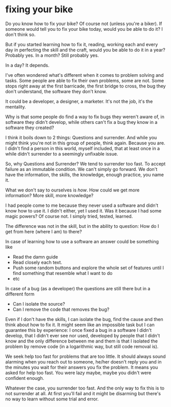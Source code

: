 
# fixing your bike

Do you know how to fix your bike? Of course not (unless you're a biker).
If someone would tell you to fix your bike today, would you be able to do it? I don't think so.

But if you started learning how to fix it, reading, working each and every day in perfecting the skill and the craft, would you be able to do it in a year? Probably yes.
In a month? Still probably yes.

In a day? It depends.

I've often wondered what's different when it comes to problem solving and tasks. Some people are able to fix their own problems, some are not.
Some stops right away at the first barricade, the first bridge to cross, the bug they don't understand, the software they don't know.

It could be a developer, a designer, a marketer. It's not the job, it's the mentality.

Why is that some people do find a way to fix bugs they weren't aware of, in software they didn't develop, while others can't fix a bug they know in a software they created?

I think it boils down to 2 things: Questions and surrender.
And while you might think you're not in this group of people, think again.
Because you are. I didn't find a person in this world, myself included, that at least once in a while didn't surrender to a seemingly unfixable issue.

So, why Questions and Surrender?
We tend to surrender too fast. To accept failure as an immutable condition. We can't simply go forward. We don't have the information, the skills, the knowledge, enough practice, you name it.

 What we don't say to ourselves is _how_. How could we get more information? More skill, more knowledge?

I had people come to me because they never used a software and didn't know how to use it.
I didn't either, yet I used it. Was it because I had some magic powers? Of course not. I simply tried, tested, learned.

The difference was not in the skill, but in the ability to question: How do I get from here (where I am) to there?

In case of learning how to use a software an answer could be something like

* Read the damn guide
* Read closely each text.
* Push some random buttons and explore the whole set of features until I find something that resemble what I want to do
* etc

In case of a bug (as a developer) the questions are still there but in a different form

* Can I isolate the source?
* Can I remove the code that removes the bug?

Even if I don't have the skills, I can isolate the bug, find the cause and then think about how to fix it.
It might seem like an impossible task but I can guarantee this by experience: I once fixed a bug in a software I didn't develop, that I didn't ever see nor used, developed by people that I didn't know and the only difference between me and them is that I isolated the problem by remove code (in a logarithmic way, but still code removal is).

We seek help too fast for problems that are too little. It should always sound alarming when you reach out to someone, he/her doesn't reply you and in the minutes you wait for their answers you fix the problem.
It means you asked for help too fast. 
You were lazy maybe, maybe you didn't were confident enough.

Whatever the case, you surrender too fast. And the only way to fix this is to not surrender at all. At first you'll fail and it might be disarming but there's no way to learn without some trial and error.
